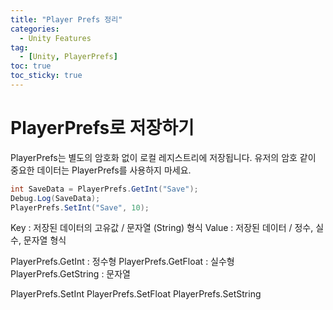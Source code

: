 ```yaml
---
title: "Player Prefs 정리"
categories:
  - Unity Features
tag:
  - [Unity, PlayerPrefs]
toc: true
toc_sticky: true
---
```


# PlayerPrefs로 저장하기

PlayerPrefs는 별도의 암호화 없이 로컬 레지스트리에 저장됩니다.
유저의 암호 같이 중요한 데이터는 PlayerPrefs를 사용하지 마세요.

```cs
int SaveData = PlayerPrefs.GetInt("Save");
Debug.Log(SaveData);
PlayerPrefs.SetInt("Save", 10);
```

Key : 저장된 데이터의 고유값 / 문자열 (String) 형식
Value : 저장된 데이터 / 정수, 실수, 문자열 형식

PlayerPrefs.GetInt : 정수형
PlayerPrefs.GetFloat : 실수형
PlayerPrefs.GetString : 문자열

PlayerPrefs.SetInt
PlayerPrefs.SetFloat
PlayerPrefs.SetString
